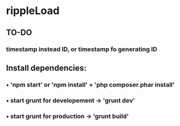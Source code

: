 # rippleLoad
## TO-DO
### timestamp instead ID, or timestamp fo generating ID
## Install dependencies:
### • 'npm start' or 'npm install' + 'php composer.phar install'
### • start grunt for developement -> 'grunt dev'
### • start grunt for production -> 'grunt build'
